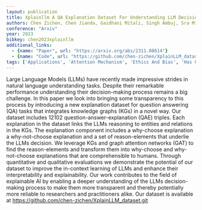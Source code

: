 ```yaml
---
layout: publication
title: Xplainllm A QA Explanation Dataset For Understanding LLM Decision-making
authors: Chen Zichen, Chen Jianda, Gaidhani Mitali, Singh Ambuj, Sra Misha
conference: "Arxiv"
year: 2023
bibkey: chen2023xplainllm
additional_links:
  - {name: "Paper", url: "https://arxiv.org/abs/2311.08614"}
  - {name: "Code", url: "https://github.com/chen-zichen/XplainLLM_dataset.git"}
tags: ['Applications', 'Attention Mechanism', 'Ethics And Bias', 'Has Code', 'In Context Learning', 'Interpretability And Explainability', 'Model Architecture', 'Prompting', 'RAG', 'Reinforcement Learning']
---
```

Large Language Models (LLMs) have recently made impressive strides in natural language understanding tasks. Despite their remarkable performance understanding their decision-making process remains a big challenge. In this paper we look into bringing some transparency to this process by introducing a new explanation dataset for question answering (QA) tasks that integrates knowledge graphs (KGs) in a novel way. Our dataset includes 12102 question-answer-explanation (QAE) triples. Each explanation in the dataset links the LLMs reasoning to entities and relations in the KGs. The explanation component includes a why-choose explanation a why-not-choose explanation and a set of reason-elements that underlie the LLMs decision. We leverage KGs and graph attention networks (GAT) to find the reason-elements and transform them into why-choose and why-not-choose explanations that are comprehensible to humans. Through quantitative and qualitative evaluations we demonstrate the potential of our dataset to improve the in-context learning of LLMs and enhance their interpretability and explainability. Our work contributes to the field of explainable AI by enabling a deeper understanding of the LLMs decision-making process to make them more transparent and thereby potentially more reliable to researchers and practitioners alike. Our dataset is available at https://github.com/chen-zichen/XplainLLM_dataset.git
